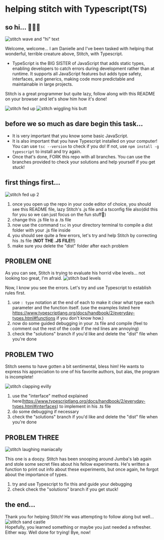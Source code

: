 # helping stitch with Typescript(TS)

## so hi... 👋🏾😌
![stitch wave and "hi" text](https://i.giphy.com/media/v1.Y2lkPTc5MGI3NjExdXRvM293cTN0bWl4ejUzMHhmdmpjcnR3bXB1ajlkanpiYzV5anM3ayZlcD12MV9pbnRlcm5hbF9naWZfYnlfaWQmY3Q9Zw/OnnUZxcHsbBN6/giphy.gif)

Welcome, welcome...
I am Danielle and I've been tasked with helping that wonderful, terrible creature above, Stitch, with Typescript.
- TypeScript is the BIG SISTER of JavaScript that adds static types, enabling developers to catch errors during development rather than at runtime. It supports all JavaScript features but adds type safety, interfaces, and generics, making code more predictable and maintainable in large projects.  

Stitch is a great programmer but quite lazy, follow along with this README on your browser and let's show him how it's done!  

![stitch fed up](https://i.giphy.com/media/v1.Y2lkPTc5MGI3NjExZ2dzbGppN295NmhtemdtdjIzOTJtZW1heTJ3dzQ5NDNiemtuOHp6bCZlcD12MV9pbnRlcm5hbF9naWZfYnlfaWQmY3Q9Zw/tBGsxbT8gnAVq/giphy.gif)
![stitch wiggling his butt](https://i.giphy.com/media/v1.Y2lkPTc5MGI3NjExajl2bGt6MjN3dHN0b3g2MHQ3NjgxcGx6dDFpejUyd3gxeXMyMnJ2cyZlcD12MV9pbnRlcm5hbF9naWZfYnlfaWQmY3Q9Zw/VRyiBxgvy9H3y/giphy.gif)


## before we so much as dare begin this task...  

- It is very important that you know some basic JavaScript. 
- It is also important that you have Typescript installed on your computer! You can use `tsc --version` to check if you do! If not, use `npm install -g typescript` to install and try again.
- Once that's done, FORK this repo with all branches. You can use the branches provided to check your solutions and help yourself if you get stuck!

## first things first...  

![stitch fed up 2](https://i.giphy.com/media/v1.Y2lkPTc5MGI3NjExcmFsZjVjaGJ4bGE1ejcyY2FtZnV3Y3U3cno1MWt5b2ppeTlnZDhiOCZlcD12MV9pbnRlcm5hbF9naWZfYnlfaWQmY3Q9Zw/BbQrNk32kD064/giphy.gif)  

1. once you open up the repo in your code editor of choice, you should see this README file, lazy Stitch's .js file and a tsconfig file also(did this for you so we can just focus on the fun stuff🤠)
2. change this .js file to a .ts file
3. now use the command `tsc` in your directory terminal to compile a dist folder with your .js file inside
4. you should see quite a few errors, let's try and help Stitch by correcting his .ts file (**NOT THE .JS FILE!!**)
5. make sure you delete the "dist" folder after each problem


## PROBLEM ONE
As you can see, Stitch is trying to evaluate his horrid vibe levels... not looking too great, I'm afraid. 
![stitch bad levels](https://i.giphy.com/media/v1.Y2lkPTc5MGI3NjExb3dmZjZ5aTkxeTZxYzZoZ3pjaW5jcDhncHdtcHl5dm0xZHlsd2pmbiZlcD12MV9pbnRlcm5hbF9naWZfYnlfaWQmY3Q9Zw/iHwg3fjBGabIY/giphy.gif)

Now, I know you see the errors. Let's try and use Typescript to establish rules first.
1. use `: type` notation at the end of each to make it clear what type each parameter and the function itself. (use the examples listed here https://www.typescriptlang.org/docs/handbook/2/everyday-types.html#functions if you don't know how.)
2. now do some guided debugging in your .ts file and compile (feel to comment out the rest of the code if the red lines are annoying) 
3. check the "solutions" branch if you'd like and delete the "dist" file when you're done


## PROBLEM TWO  

Stitch seems to have gotten a bit sentimental, bless him! He wants to express his appreciation to one of his favorite authors, but alas, the program is incomplete!  

![stitch clapping evilly](https://i.giphy.com/media/v1.Y2lkPTc5MGI3NjExMjRmNWRid2QzbTk3bjhwOGRxenhlZWF4ZWdlcmY2YnN4dzd1cmp2eiZlcD12MV9pbnRlcm5hbF9naWZfYnlfaWQmY3Q9Zw/V5zZwAejmS58I/giphy.gif)

1. use the "interface" method explained here(https://www.typescriptlang.org/docs/handbook/2/everyday-types.html#interfaces) to implement in his .ts file
2. do some debugging if necessary
3. check the "solutions" branch if you'd like and delete the "dist" file when you're done


## PROBLEM THREE
![stitch laughing maniacally](https://i.giphy.com/media/v1.Y2lkPTc5MGI3NjExMzVlZmI0cXNveXAzYXlzc2NiZXVmaWRlMWJ3a2t0OXh1MjJ5cjllNCZlcD12MV9pbnRlcm5hbF9naWZfYnlfaWQmY3Q9Zw/QgawLg4F0hJJe/giphy.gif)  

This one is a doozy. Stitch has been snooping around Jumba's lab again and stole some secret files about his fellow experiments. He's written a function to print out info about these experiments, but once again, he forgot about the importance of types.  

1. try and use Typescript to fix this and guide your debugging
2. check check the "solutions" branch if you get stuck!


## the end...
Thank you for helping Stitch! He was attempting to follow along but well...  
![stitch sand castle](https://i.giphy.com/media/v1.Y2lkPTc5MGI3NjExYXNldzU0cDR2MWVrNmNlZ2t0cWpncjBzNXV0NWJ1NDcyaDJoN2llcCZlcD12MV9pbnRlcm5hbF9naWZfYnlfaWQmY3Q9Zw/HkNPbfRhisIH6/giphy.gif)  
Hopefully, you learned something or maybe you just needed a refresher. Either way. Well done for trying! Bye, now!